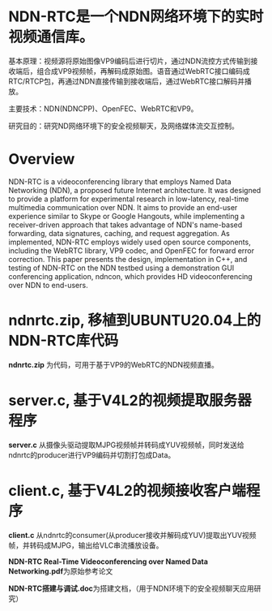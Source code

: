 # NDN-RTC是一个NDN网络环境下的实时视频通信库。
基本原理：视频源将原始图像VP9编码后进行切片，通过NDN流控方式传输到接收端后，组合成VP9视频帧，再解码成原始图。语音通过WebRTC接口编码成RTC/RTCP包，再通过NDN直接传输到接收端后，通过WebRTC接口解码并播放。

主要技术：NDN(NDNCPP)、OpenFEC、WebRTC和VP9。

研究目的：研究ND网络环境下的安全视频聊天，及网络媒体流交互控制。

# Overview
NDN-RTC is a videoconferencing library that employs Named Data Networking (NDN), a proposed future Internet architecture. It was designed to provide a platform for experimental research in low-latency, real-time multimedia communication over NDN. It aims to provide an end-user experience similar to Skype or Google Hangouts, while implementing a receiver-driven approach that takes advantage of NDN's name-based forwarding, data signatures, caching, and request aggregation. As implemented, NDN-RTC employs widely used open source components, including the WebRTC library, VP9 codec, and OpenFEC for forward error correction. This paper presents the design, implementation in C++, and testing of NDN-RTC on the NDN testbed using a demonstration GUI conferencing application, ndncon, which provides HD videoconferencing over NDN to end-users.

# ndnrtc.zip, 移植到UBUNTU20.04上的NDN-RTC库代码

**ndnrtc.zip** 为代码，可用于基于VP9的WebRTC的NDN视频直播。

# server.c, 基于V4L2的视频提取服务器程序

**server.c** 从摄像头驱动提取MJPG视频帧并转码成YUV视频帧，同时发送给ndnrtc的producer进行VP9编码并切割打包成Data。

# client.c, 基于V4L2的视频接收客户端程序

**client.c** 从ndnrtc的consumer(从producer接收并解码成YUV)提取出YUV视频帧，并转码成MJPG，输出给VLC串流播放设备。

**NDN-RTC Real-Time Videoconferencing over Named Data Networking.pdf**为原始参考论文

**NDN-RTC搭建与调试.doc**为搭建文档，（用于NDN环境下的安全视频聊天应用研究）
